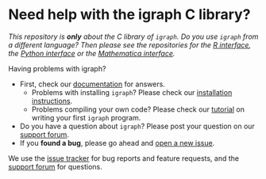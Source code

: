 # Need help with the igraph C library?

_This repository is **only** about the C library of `igraph`. Do you use `igraph` from a different language? Then please see the repositories for the [R interface](https://github.com/igraph/rigraph/), the [Python interface](https://github.com/igraph/python-igraph/) or the [Mathematica interface](https://github.com/szhorvat/IGraphM)._

Having problems with igraph?

 - First, check our [documentation](https://igraph.org/c/html/latest/) for answers.
    * Problems with installing `igraph`? Please check our [installation instructions](https://igraph.org/c/html/latest/igraph-Installation.html).
    * Problems compiling your own code? Please check our [tutorial](https://igraph.org/c/html/latest/igraph-Tutorial.html) on writing your first `igraph` program.
 - Do you have a question about `igraph`? Please post your question on our [support forum](https://igraph.discourse.group/).
 - If you **found a bug**, please go ahead and [open a new issue](https://github.com/igraph/igraph/issues).

 We use the [issue tracker](https://github.com/igraph/igraph/issues) for bug reports and feature requests, and the [support forum](https://igraph.discourse.group/) for questions.
